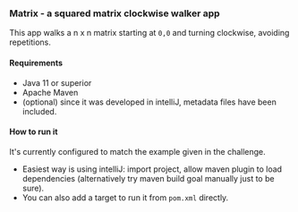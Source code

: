### Matrix - a squared matrix clockwise walker app

This app walks a n x n matrix starting at `0,0` and turning clockwise, avoiding repetitions.

#### Requirements

- Java 11 or superior
- Apache Maven
- (optional) since it was developed in intelliJ, metadata files have been included.

#### How to run it

It's currently configured to match the example given in the challenge.

- Easiest way is using intelliJ: import project, allow maven plugin to load dependencies (alternatively try maven build goal manually just to be sure).
- You can also add a target to run it from `pom.xml` directly.
